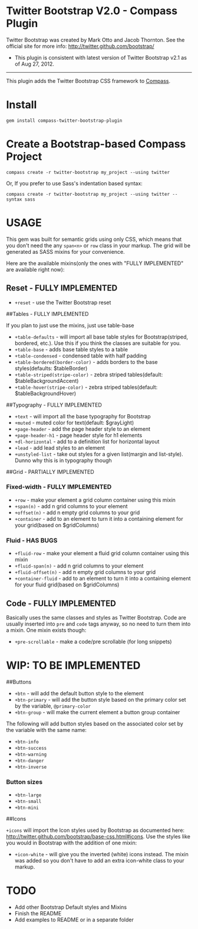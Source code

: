 Twitter Bootstrap V2.0 - Compass Plugin
=======================================

Twitter Bootstrap was created by Mark Otto and Jacob Thornton. See the official site for more info: <http://twitter.github.com/bootstrap/>

* This plugin is consistent with latest version of Twitter Bootstrap v2.1 as of Aug 27, 2012.

---------

This plugin adds the Twitter Bootstrap CSS framework to [Compass](http://compass-style.org/).

Install
=======

    gem install compass-twitter-bootstrap-plugin

Create a Bootstrap-based Compass Project
========================================

    compass create -r twitter-bootstrap my_project --using twitter

Or, If you prefer to use Sass's indentation based syntax:

    compass create -r twitter-bootstrap my_project --using twitter --syntax sass

USAGE
=====

This gem was built for semantic grids using only CSS, which means that you don't need the any `span<n>` or `row` class in your markup. The grid will be generated as SASS mixins for your convenience.

Here are the available mixins(only the ones with "FULLY IMPLEMENTED" are available right now):

## Reset - FULLY IMPLEMENTED
* `+reset` - use the Twitter Bootstrap reset

##Tables - FULLY IMPLEMENTED

If you plan to just use the mixins, just use table-base

* `+table-defaults` - will import all base table styles for Bootstrap(striped, bordered, etc.). Use this if you think the classes are suitable for you.
* `+table-base` - adds base table styles to a table
* `+table-condensed` - condensed table with half padding
* `+table-bordered(border-color)` - adds borders to the base styles(defaults: $tableBorder)
* `+table-striped(stripe-color)` - zebra striped tables(default: $tableBackgroundAccent) 
* `+table-hover(stripe-color)` - zebra striped tables(default: $tableBackgroundHover)

##Typography - FULLY IMPLEMENTED

* `+text` - will import all the base typography for Bootstrap
* `+muted` - muted color for text(default: $grayLight)
* `+page-header` - add the page header style to an element
* `+page-header-h1` - page header style for h1 elements
* `+dl-horizontal` - add to a definition list for horizontal layout 
* `+lead` - add lead styles to an element
* `+unstyled-list` - take out styles for a given list(margin and list-style). Dunno why this is in typography though

##Grid - PARTIALLY IMPLEMENTED

### Fixed-width - FULLY IMPLEMENTED

* `+row` - make your element a grid column container using this mixin
* `+span(n)` - add n grid columns to your element
* `+offset(n)` - add n empty grid columns to your grid
* `+container` - add to an element to turn it into a containing element for your grid(based on $gridColumns)

### Fluid - HAS BUGS
* `+fluid-row` - make your element a fluid grid column container using this mixin
* `+fluid-span(n)` - add n grid columns to your element
* `+fluid-offset(n)` - add n empty grid columns to your grid
* `+container-fluid` - add to an element to turn it into a containing element for your fluid grid(based on $gridColumns)

## Code - FULLY IMPLEMENTED

Basically uses the same classes and styles as Twitter Bootstrap. Code are usually inserted into `pre` and `code` tags anyway,
so no need to turn them into a mixin. One mixin exists though:

* `+pre-scrollable` - make a code/pre scrollable (for long snippets)

WIP: TO BE IMPLEMENTED
======

##Buttons

* `+btn` - will add the default button style to the element
* `+btn-primary` - will add the button style based on the primary color set by the variable, `@primary-color`
* `+btn-group` - will make the current element a button group container

The following will add button styles based on the associated color set by the variable with the same name:

* `+btn-info`
* `+btn-success`
* `+btn-warning`
* `+btn-danger`
* `+btn-inverse`

### Button sizes

* `+btn-large`
* `+btn-small`
* `+btn-mini`

##Icons

`+icons` will import the Icon styles used by Bootstrap as documented here: <http://twitter.github.com/bootstrap/base-css.html#icons>. Use the styles like you would in Bootstrap with the addition of one mixin:

* `+icon-white` - will give you the inverted (white) icons instead. The mixin was added so you don't have to add an extra icon-white class to your markup.

TODO
====

- Add other Bootstrap Default styles and Mixins
- Finish the README
- Add examples to README or in a separate folder
